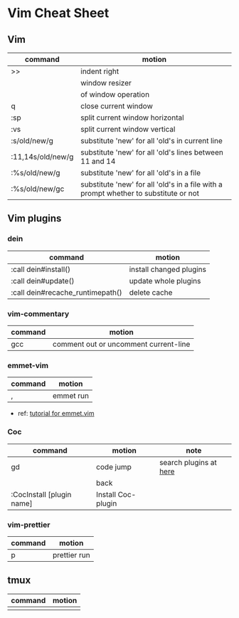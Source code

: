 # Vim Cheat Sheet

## Vim

| command           | motion                                                                               |
| ----------------- | ------------------------------------------------------------------------------------ |
| >>                | indent right                                                                         |
| <c-e>             | window resizer                                                                       |
| <c-w>             | <prefix> of window operation                                                         |
| <c-w>q            | close current window                                                                 |
| :sp               | split current window horizontal                                                      |
| :vs               | split current window vertical                                                        |
| :s/old/new/g      | substitute 'new' for all 'old's in current line                                      |
| :11,14s/old/new/g | substitute 'new' for all 'old's lines between 11 and 14                              |
| :%s/old/new/g     | substitute 'new' for all 'old's in a file                                            |
| :%s/old/new/gc    | substitute 'new' for all 'old's in a file with a prompt whether to substitute or not |

## Vim plugins

### dein

| command                          | motion                  |
| -------------------------------- | ----------------------- |
| :call dein#install()             | install changed plugins |
| :call dein#update()              | update whole plugins    |
| :call dein#recache_runtimepath() | delete cache            |

### vim-commentary

| command | motion                                |
| ------- | ------------------------------------- |
| gcc     | comment out or uncomment current-line |

### emmet-vim

| command | motion    |
| ------- | --------- |
| <C-y>,  | emmet run |

- ref: [tutorial for emmet.vim](https://raw.githubusercontent.com/mattn/emmet-vim/master/TUTORIAL)

### Coc

| command                   | motion             | note                                                                         |
| ------------------------- | ------------------ | ---------------------------------------------------------------------------- |
| gd                        | code jump          | search plugins at [here](https://www.npmjs.com/search?q=keywords%3Acoc.nvim) |
| <c-o>                     | back               |                                                                              |
| :CocInstall [plugin name] | Install Coc-plugin |                                                                              |

### vim-prettier

| command   | motion       |
| --------- | ------------ |
| <leader>p | prettier run |

## tmux

| command | motion   |
| ------- | -------- |
| <C-t>   | <prefix> |
